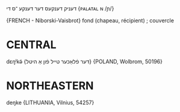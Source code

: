 דעניק
דענקעס
דער
דענקע
־ס
די
‎{ᴘᴀʟᴀᴛᴀʟ ɴ /ɲ/‎}‏

{FRENCH - Niborski-Vaisbrot}
fond (chapeau, récipient) ; couvercle

CENTRAL
========

dɛŋʲkə̃ {דער פֿלאַכער טייל פֿון אַ היטל} {POLAND, Wolbrom, 50196}

NORTHEASTERN
==============

deŋke {LITHUANIA, Vilnius, 54257}